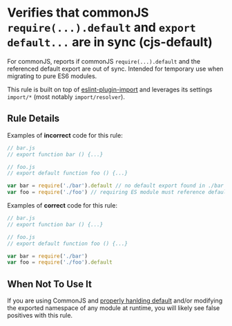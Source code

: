 # Verifies that commonJS `require(...).default` and `export default...` are in sync (cjs-default)

For commonJS, reports if commonJS `require(...).default` and the referenced default export are out of sync. Intended for temporary use when migrating to pure ES6 modules.

This rule is built on top of [eslint-plugin-import][eslint-plugin-import] and leverages its settings `import/*` (most notably `import/resolver`).

## Rule Details

Examples of **incorrect** code for this rule:

```js
// bar.js
// export function bar () {...}

// foo.js
// export default function foo () {...}

var bar = require('./bar').default // no default export found in ./bar
var foo = require('./foo') // requiring ES module must reference default

```

Examples of **correct** code for this rule:

```js
// bar.js
// export function bar () {...}

// foo.js
// export default function foo () {...}

var bar = require('./bar')
var foo = require('./foo').default

```

## When Not To Use It

If you are using CommonJS and [properly hanlding default][babel-plugin] and/or modifying the exported namespace of any module at runtime, you will likely see false positives with this rule.

[babel-plugin]: https://www.npmjs.com/package/babel-plugin-add-module-exports
[eslint-plugin-import]: https://github.com/benmosher/eslint-plugin-import
